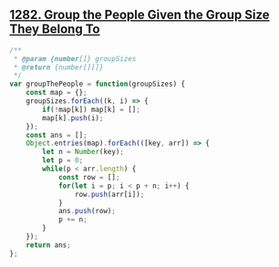## [1282. Group the People Given the Group Size They Belong To](https://leetcode.com/problems/group-the-people-given-the-group-size-they-belong-to/)
```javascript
/**
 * @param {number[]} groupSizes
 * @return {number[][]}
 */
var groupThePeople = function(groupSizes) {
    const map = {};
    groupSizes.forEach((k, i) => {
        if(!map[k]) map[k] = [];
        map[k].push(i);
    });
    const ans = [];
    Object.entries(map).forEach(([key, arr]) => {
        let n = Number(key);
        let p = 0;
        while(p < arr.length) {
            const row = [];
            for(let i = p; i < p + n; i++) {
                row.push(arr[i]);
            }
            ans.push(row);
            p += n;
        }
    }); 
    return ans;
};
```
